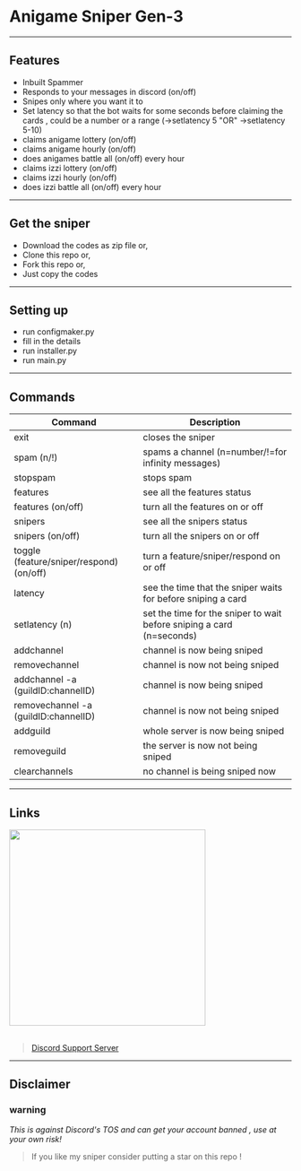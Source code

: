 # Anigame Sniper Gen-3
___
## Features
- Inbuilt Spammer
- Responds to your messages in discord (on/off)
- Snipes only where you want it to
- Set latency so that the bot waits for some seconds before claiming the cards , could be a number or a range (->setlatency 5 "OR" ->setlatency 5-10)
- claims anigame lottery (on/off)
- claims anigame hourly (on/off)
- does anigames battle all (on/off) every hour
- claims izzi lottery (on/off)
- claims izzi hourly (on/off)
- does izzi battle all (on/off) every hour
___
## Get the sniper
- Download the codes as zip file or,
- Clone this repo or,
- Fork this repo or,
- Just copy the codes
___
## Setting up
- run configmaker.py
- fill in the details
- run installer.py
- run main.py
___
## Commands

| Command | Description |
| ------ | ----------- |
| exit   | closes the sniper |
| spam (n/!) | spams a channel (n=number/!=for infinity messages) |
| stopspam   | stops spam |
| features | see all the features status |
| features (on/off) | turn all the features on or off |
| snipers | see all the snipers status |
| snipers (on/off) | turn all the snipers on or off |
| toggle (feature/sniper/respond) (on/off) | turn a feature/sniper/respond on or off |
| latency   | see the time that the sniper waits for before sniping a card |
| setlatency (n)   | set the time for the sniper to wait before sniping a card (n=seconds) |
| addchannel   | channel is now being sniped |
| removechannel   | channel is now not being sniped |
| addchannel -a (guildID:channelID)   | channel is now being sniped |
| removechannel -a (guildID:channelID)   | channel is now not being sniped |
| addguild   | whole server is now being sniped |
| removeguild   | the server is now not being sniped |
| clearchannels   | no channel is being sniped now |
___
## Links
<a href="https://www.youtube.com/watch?v=x42bHeDuPgw" target="_blank" ><img src="https://github.com/Sebastian09-09/Anigame-Sniper-Gen-3/blob/main/images/Anigame%20Sniper%20Gen-3.png" width="350" /></a>  <br><br>
> <a href="https://discord.gg/GYpvU3CGMq">Discord Support Server</a>
___
## Disclaimer
### warning
*This is against Discord's TOS and can get your account banned , use at your own risk!* 
> If you like my sniper consider putting a star on this repo !

